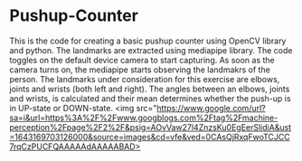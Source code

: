 # Pushup-Counter
This is the code for creating a basic pushup counter using OpenCV library and python. The landmarks are extracted using mediapipe library.
The code toggles on the default device camera to start capturing. As soon as the camera turns on, the mediapipe starts observing the landmakrs of the person.
The landmarks under consideration for this exercise are elbows, joints and wrists (both left and right).
The angles between an elbows, joints and wrists, is calculated and their mean determines whether the push-up is in UP-state or DOWN-state.
<img src="https://www.google.com/url?sa=i&url=https%3A%2F%2Fwww.googblogs.com%2Ftag%2Fmachine-perception%2Fpage%2F2%2F&psig=AOvVaw27l4ZnzsKu0EgEerSlidiA&ust=1643169703126000&source=images&cd=vfe&ved=0CAsQjRxqFwoTCJCC7rqCzPUCFQAAAAAdAAAAABAD>
